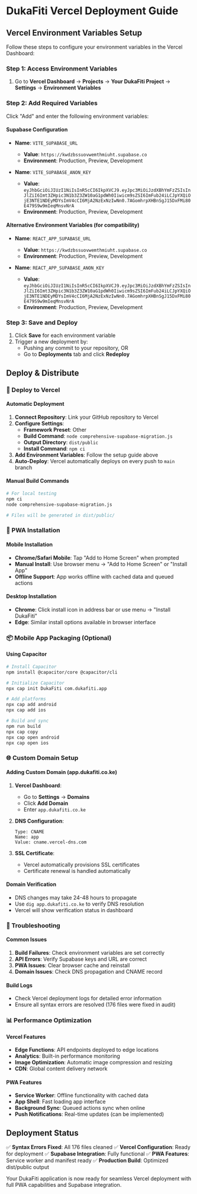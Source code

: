 # DukaFiti Vercel Deployment Guide

## Vercel Environment Variables Setup

Follow these steps to configure your environment variables in the Vercel Dashboard:

### Step 1: Access Environment Variables
1. Go to **Vercel Dashboard** → **Projects** → **Your DukaFiti Project** → **Settings** → **Environment Variables**

### Step 2: Add Required Variables
Click "Add" and enter the following environment variables:

#### Supabase Configuration
- **Name**: `VITE_SUPABASE_URL`
  - **Value**: `https://kwdzbssuovwemthmiuht.supabase.co`
  - **Environment**: Production, Preview, Development

- **Name**: `VITE_SUPABASE_ANON_KEY`
  - **Value**: `eyJhbGciOiJIUzI1NiIsInR5cCI6IkpXVCJ9.eyJpc3MiOiJzdXBhYmFzZSIsInJlZiI6Imt3ZHpic3N1b3Z3ZW10aG1pdWh0Iiwicm9sZSI6ImFub24iLCJpYXQiOjE3NTE1NDEyMDYsImV4cCI6MjA2NzExNzIwNn0.7AGomhrpXHBnSgJ15DxFMi80E479S9w9mIeqMnsvNrA`
  - **Environment**: Production, Preview, Development

#### Alternative Environment Variables (for compatibility)
- **Name**: `REACT_APP_SUPABASE_URL`
  - **Value**: `https://kwdzbssuovwemthmiuht.supabase.co`
  - **Environment**: Production, Preview, Development

- **Name**: `REACT_APP_SUPABASE_ANON_KEY`
  - **Value**: `eyJhbGciOiJIUzI1NiIsInR5cCI6IkpXVCJ9.eyJpc3MiOiJzdXBhYmFzZSIsInJlZiI6Imt3ZHpic3N1b3Z3ZW10aG1pdWh0Iiwicm9sZSI6ImFub24iLCJpYXQiOjE3NTE1NDEyMDYsImV4cCI6MjA2NzExNzIwNn0.7AGomhrpXHBnSgJ15DxFMi80E479S9w9mIeqMnsvNrA`
  - **Environment**: Production, Preview, Development

### Step 3: Save and Deploy
1. Click **Save** for each environment variable
2. Trigger a new deployment by:
   - Pushing any commit to your repository, OR
   - Go to **Deployments** tab and click **Redeploy**

## Deploy & Distribute

### 🚀 Deploy to Vercel

#### Automatic Deployment
1. **Connect Repository**: Link your GitHub repository to Vercel
2. **Configure Settings**:
   - **Framework Preset**: Other
   - **Build Command**: `node comprehensive-supabase-migration.js`
   - **Output Directory**: `dist/public`
   - **Install Command**: `npm ci`
3. **Add Environment Variables**: Follow the setup guide above
4. **Auto-Deploy**: Vercel automatically deploys on every push to `main` branch

#### Manual Build Commands
```bash
# For local testing
npm ci
node comprehensive-supabase-migration.js

# Files will be generated in dist/public/
```

### 📱 PWA Installation

#### Mobile Installation
- **Chrome/Safari Mobile**: Tap "Add to Home Screen" when prompted
- **Manual Install**: Use browser menu → "Add to Home Screen" or "Install App"
- **Offline Support**: App works offline with cached data and queued actions

#### Desktop Installation
- **Chrome**: Click install icon in address bar or use menu → "Install DukaFiti"
- **Edge**: Similar install options available in browser interface

### 📦 Mobile App Packaging (Optional)

#### Using Capacitor
```bash
# Install Capacitor
npm install @capacitor/core @capacitor/cli

# Initialize Capacitor
npx cap init DukaFiti com.dukafiti.app

# Add platforms
npx cap add android
npx cap add ios

# Build and sync
npm run build
npx cap copy
npx cap open android
npx cap open ios
```

### 🌐 Custom Domain Setup

#### Adding Custom Domain (app.dukafiti.co.ke)
1. **Vercel Dashboard**:
   - Go to **Settings** → **Domains**
   - Click **Add Domain**
   - Enter `app.dukafiti.co.ke`

2. **DNS Configuration**:
   ```
   Type: CNAME
   Name: app
   Value: cname.vercel-dns.com
   ```

3. **SSL Certificate**:
   - Vercel automatically provisions SSL certificates
   - Certificate renewal is handled automatically

#### Domain Verification
- DNS changes may take 24-48 hours to propagate
- Use `dig app.dukafiti.co.ke` to verify DNS resolution
- Vercel will show verification status in dashboard

### 🔧 Troubleshooting

#### Common Issues
1. **Build Failures**: Check environment variables are set correctly
2. **API Errors**: Verify Supabase keys and URL are correct
3. **PWA Issues**: Clear browser cache and reinstall
4. **Domain Issues**: Check DNS propagation and CNAME record

#### Build Logs
- Check Vercel deployment logs for detailed error information
- Ensure all syntax errors are resolved (176 files were fixed in audit)

### 📊 Performance Optimization

#### Vercel Features
- **Edge Functions**: API endpoints deployed to edge locations
- **Analytics**: Built-in performance monitoring
- **Image Optimization**: Automatic image compression and resizing
- **CDN**: Global content delivery network

#### PWA Features
- **Service Worker**: Offline functionality with cached data
- **App Shell**: Fast loading app interface
- **Background Sync**: Queued actions sync when online
- **Push Notifications**: Real-time updates (can be implemented)

## Deployment Status

✅ **Syntax Errors Fixed**: All 176 files cleaned
✅ **Vercel Configuration**: Ready for deployment
✅ **Supabase Integration**: Fully functional
✅ **PWA Features**: Service worker and manifest ready
✅ **Production Build**: Optimized dist/public output

Your DukaFiti application is now ready for seamless Vercel deployment with full PWA capabilities and Supabase integration.